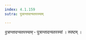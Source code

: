 ```yaml
---
index: 4.1.159
sutra: पुत्रान्तादन्यतरस्याम्

---
```

_पुत्रान्तादन्यतरस्याम्_ - पुत्रान्तादन्यतरस्यां । स्पष्टम् ।